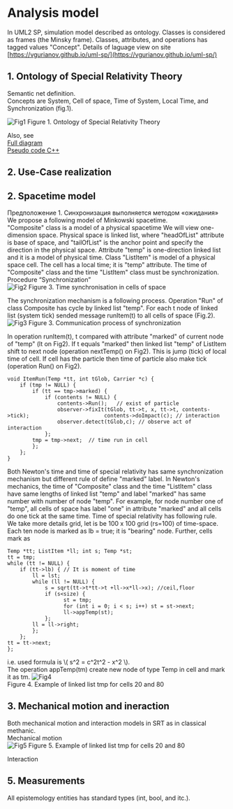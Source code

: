 # Analysis model
In UML2 SP, simulation model described as ontology. Classes is considered as frames (the Minsky frame). Classes, attributes, and operations has tagged values "Concept". Details of laguage view on site [https://vgurianov.github.io/uml-sp/](https://vgurianov.github.io/uml-sp/)  
  
## 1. Ontology of Special Relativity Theory  
Semantic net definition.  
Concepts are System, Cell of space, Time of System, Local Time, and Synchronization (fig.1). 
  
![Fig1](Fig1-2-1.png)
Figure 1. Ontology of Special Relativity Theory   
  
Also, see  
[Full diagram](Fig1-2-1a.png)  
[Pseudo code C++](http://example.net/)  

## 2. Use-Case realization  
  

## 2. Spacetime model  
Предположение 1. Синхронизация выполняется методом «ожидания»
We propose a following model of Minkowski spacetime.  
"Composite" class is a model of a physical spacetime We will view one-dimension space. Physical space is linked list, where "headOfList" attribute is base of space, and "tailOfList" is the anchor point and specify the direction in the physical space. 
Attribute "temp" is one-direction linked list and it is a model of physical time.
Class "ListItem" is model of a physical space cell. The cell has a local time; it is "temp" attribute. The time of "Composite" class and the time "ListItem" class must be synchronization.
Procedure “Synchronization”  
![Fig2](Fig1-2-2.png)
Figure 3. Time synchronisation in cells of space

The synchronization mechanism is a following process. Operation "Run" of class Composite has cycle by linked list "temp". For each t node of linked list (system tick) sended message runItem(t) to all cells of space (Fig.2). 
![Fig3](Fig1-2-3.png)
Figure 3. 	Communication process of synchronization


In operation runItem(t), t compared with attribute "marked" of current node of "temp" (lt on Fig2). If t equals "marked" then linked list "temp" of ListItem shift to next node (operation nextTemp() on Fig2). This is jump (tick) of local time of cell. If cell has the particle then time of particle also make tick (operation Run() on Fig2).

	void ItemRun(Temp *tt, int tGlob, Carrier *c) {
		if (tmp != NULL) {
			if (tt == tmp->marked) {
				if (contents != NULL) {
					contents->Run();   // exist of particle
					observer->fixIt(tGlob, tt->t, x, tt->t, contents->tick);  						contents->doImpact(c); // interaction
					observer.detect(tGlob,c); // observe act of interaction
				};
			tmp = tmp->next;  // time run in cell
			};
		};
    }
    
Both Newton's time and time of special relativity has same synchronization mechanism but different rule of define "marked" label. In Newton's mechanics, the time of "Composite" class and the time "ListItem" class have same lengths of linked list "temp" and label "marked" has same number with number of node "temp". For example, for node number one of "temp", all cells of space has label "one" in attribute "marked" and all cells do one tick at the same time.
Time of special relativity has following rule. We take more details grid, let is be 100 x 100 grid (rs=100) of time-space. Each ten node is marked as lb = true; it is "bearing" node. Further, cells mark as


	Temp *tt; ListItem *ll; int s; Temp *st;
	tt = tmp;
	while (tt != NULL) {
		if (tt->lb) { // It is moment of time
			ll = lst;
			while (ll != NULL) {
				s = sqrt(tt->t*tt->t +ll->x*ll->x); //ceil,floor
				if (s<size) {
					  st = tmp;
					  for (int i = 0; i < s; i++) st = st->next;
					  ll->appTemp(st);
				};
			ll = ll->right;
			};
		};
	tt = tt->next;
	};
	
i.e. used formula is  \\( s^2 = c^2t^2 - x^2  \\).  
The operation appTemp(tm) create new node of type Temp in cell and mark it as tm.
![Fig4](Fig1-2-4.png)  
Figure 4. 	Example of linked list tmp for cells 20 and 80  



## 3. Mechanical motion  and ineraction
Both mechanical motion and interaction models in SRT as in classical methanic.  
Mechanical motion  
![Fig5](Fig1-2-5.png)
Figure 5. 	Example of linked list tmp for cells 20 and 80  
  
Interaction  
 

## 5. Measurements

All epistemology entities has standard types (int, bool, and itc.).

